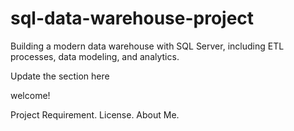 # sql-data-warehouse-project
Building a modern data warehouse with SQL Server, including ETL processes, data modeling, and analytics.

Update the section here

welcome!

Project Requirement.
License.
About Me.

